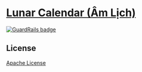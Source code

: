 # [Lunar Calendar (Âm Lịch)]()

[![GuardRails badge](https://badges.guardrails.io/HoangNguyen17193/lunar-calendar-chrome-extension.svg?token=d413d9e74419d9a1be25aa98e6be7d123677382b0e745b357ebcdacf7c0296b3&provider=github)](https://dashboard.guardrails.io/default/gh/HoangNguyen17193/lunar-calendar-chrome-extension)


## License
[Apache License](LICENSE)
